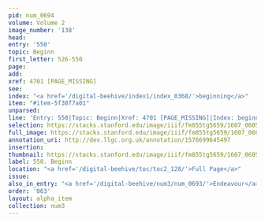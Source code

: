 ```yaml
---
pid: num_0694
volume: Volume 2
image_number: '138'
head:
entry: '550'
topic: Beginn
first_letter: 526-550
page:
add:
xref: 4701 [PAGE_MISSING]
see:
index: "<a href='/digital-beehive/index1/index_0368/'>beginning</a>"
item: "#item-5f38f7a01"
unparsed:
line: 'Entry: 550|Topic: Beginn|Xref: 4701 [PAGE_MISSING]|Index: beginning|#item-5f38f7a01'
selection: https://stacks.stanford.edu/image/iiif/fm855tg5659/1607_0605/985,3422,2687,502/full/0/default.jpg
full_image: https://stacks.stanford.edu/image/iiif/fm855tg5659/1607_0605/full/full/0/default.jpg
annotation_uri: http://dev.llgc.org.uk/annotation/1576699645497
insertion:
thumbnail: https://stacks.stanford.edu/image/iiif/fm855tg5659/1607_0605/985,3422,600,180/250,/0/default.jpg
label: 550. Beginn
location: "<a href='/digital-beehive/toc/toc2_128/'>Full Page</a>"
issue:
also_in_entry: "<a href='/digital-beehive/num3/num_0693/'>Endeavour</a>"
order: '063'
layout: alpha_item
collection: num3
---
```

